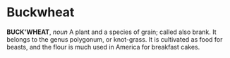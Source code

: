 # Buckwheat

**BUCK'WHEAT**, _noun_ A plant and a species of grain; called also brank. It belongs to the genus polygonum, or knot-grass. It is cultivated as food for beasts, and the flour is much used in America for breakfast cakes.